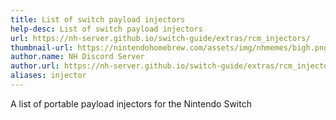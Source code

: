 ```yaml
---
title: List of switch payload injectors
help-desc: List of switch payload injectors
url: https://nh-server.github.io/switch-guide/extras/rcm_injectors/
thumbnail-url: https://nintendohomebrew.com/assets/img/nhmemes/bigh.png
author.name: NH Discord Server
author.url: https://nh-server.github.io/switch-guide/extras/rcm_injectors/
aliases: injector
---
```


A list of portable payload injectors for the Nintendo Switch
